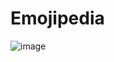 # Emojipedia


![image](https://user-images.githubusercontent.com/104270898/213108928-fa607609-53ff-4b04-8a40-9cfd59498037.png)

